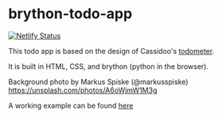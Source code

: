 # brython-todo-app

[![Netlify Status](https://api.netlify.com/api/v1/badges/ea74cec4-fa1f-4a9f-84ba-9f78e5852aa5/deploy-status)](https://app.netlify.com/sites/bryancarbone-todo/deploys)

This todo app is based on the design of Cassidoo's [todometer](https://github.com/cassidoo/todometer).

It is built in HTML, CSS, and brython (python in the browser).

Background photo by Markus Spiske (@markusspiske)
<https://unsplash.com/photos/A6oWjmW1M3g>

A working example can be found [here](https://carbone84.github.io/brython-todo-app/)